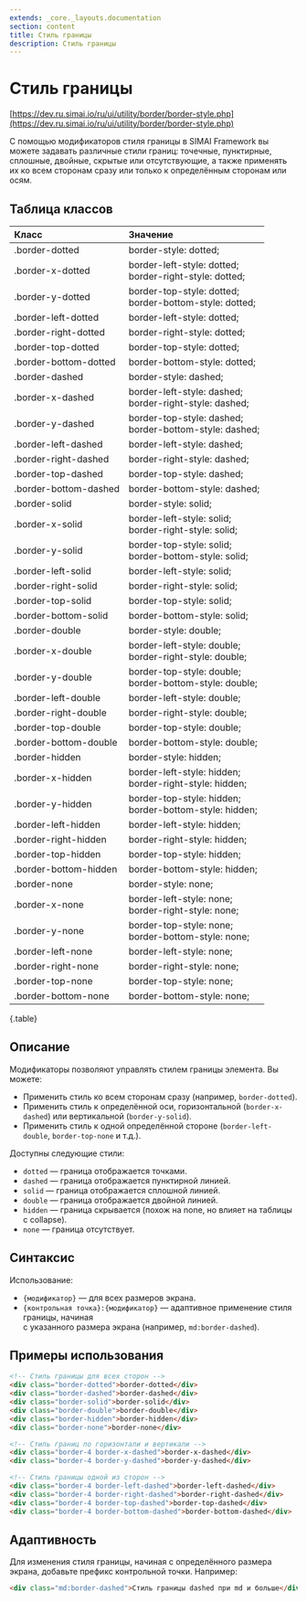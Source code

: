 ```yaml
---
extends: _core._layouts.documentation
section: content
title: Стиль границы
description: Стиль границы
---
```


# Стиль границы

[https://dev.ru.simai.io/ru/ui/utility/border/border-style.php](https://dev.ru.simai.io/ru/ui/utility/border/border-style.php)

С помощью модификаторов стиля границы в SIMAI Framework вы можете задавать различные стили границ: точечные, пунктирные,
сплошные, двойные, скрытые или отсутствующие, а также применять их ко всем сторонам сразу или только к определённым
сторонам или осям.

## Таблица классов

| Класс                 | Значение                                |
|:----------------------|:------------------------------------------------------------|
| .border-dotted        | border-style: dotted;                                       |
| .border-x-dotted      | border-left-style: dotted;<br/> border-right-style: dotted; |
| .border-y-dotted      | border-top-style: dotted;<br/> border-bottom-style: dotted; |
| .border-left-dotted   | border-left-style: dotted;                                  |
| .border-right-dotted  | border-right-style: dotted;                                 |
| .border-top-dotted    | border-top-style: dotted;                                   |
| .border-bottom-dotted | border-bottom-style: dotted;                                |
| .border-dashed        | border-style: dashed;                                       |
| .border-x-dashed      | border-left-style: dashed;<br/> border-right-style: dashed; |
| .border-y-dashed      | border-top-style: dashed;<br/> border-bottom-style: dashed; |
| .border-left-dashed   | border-left-style: dashed;                                  |
| .border-right-dashed  | border-right-style: dashed;                                 |
| .border-top-dashed    | border-top-style: dashed;                                   |
| .border-bottom-dashed | border-bottom-style: dashed;                                |
| .border-solid         | border-style: solid;                                        |
| .border-x-solid       | border-left-style: solid;<br/> border-right-style: solid;   |
| .border-y-solid       | border-top-style: solid;<br/> border-bottom-style: solid;   |
| .border-left-solid    | border-left-style: solid;                                   |
| .border-right-solid   | border-right-style: solid;                                  |
| .border-top-solid     | border-top-style: solid;                                    |
| .border-bottom-solid  | border-bottom-style: solid;                                 |
| .border-double        | border-style: double;                                       |
| .border-x-double      | border-left-style: double;<br/> border-right-style: double; |
| .border-y-double      | border-top-style: double;<br/> border-bottom-style: double; |
| .border-left-double   | border-left-style: double;                                  |
| .border-right-double  | border-right-style: double;                                 |
| .border-top-double    | border-top-style: double;                                   |
| .border-bottom-double | border-bottom-style: double;                                |
| .border-hidden        | border-style: hidden;                                       |
| .border-x-hidden      | border-left-style: hidden;<br/> border-right-style: hidden; |
| .border-y-hidden      | border-top-style: hidden;<br/> border-bottom-style: hidden; |
| .border-left-hidden   | border-left-style: hidden;                                  |
| .border-right-hidden  | border-right-style: hidden;                                 |
| .border-top-hidden    | border-top-style: hidden;                                   |
| .border-bottom-hidden | border-bottom-style: hidden;                                |
| .border-none          | border-style: none;                                         |
| .border-x-none        | border-left-style: none;<br/> border-right-style: none;     |
| .border-y-none        | border-top-style: none;<br/> border-bottom-style: none;     |
| .border-left-none     | border-left-style: none;                                    |
| .border-right-none    | border-right-style: none;                                   |
| .border-top-none      | border-top-style: none;                                     |
| .border-bottom-none   | border-bottom-style: none;                                  |
{.table}

## Описание

Модификаторы позволяют управлять стилем границы элемента. Вы можете:

- Применить стиль ко всем сторонам сразу (например, `border-dotted`).
- Применить стиль к определённой оси, горизонтальной (`border-x-dashed`) или вертикальной (`border-y-solid`).
- Применить стиль к одной определённой стороне (`border-left-double`, `border-top-none` и т.д.).

Доступны следующие стили:

- `dotted` — граница отображается точками.
- `dashed` — граница отображается пунктирной линией.
- `solid` — граница отображается сплошной линией.
- `double` — граница отображается двойной линией.
- `hidden` — граница скрывается (похож на none, но влияет на таблицы с collapse).
- `none` — граница отсутствует.

## Синтаксис

Использование:

- `{модификатор}` — для всех размеров экрана.
- `{контрольная точка}:{модификатор}` — адаптивное применение стиля границы, начиная  
  с указанного размера экрана (например, `md:border-dashed`).

## Примеры использования

```html
<!-- Стиль границы для всех сторон -->
<div class="border-dotted">border-dotted</div>
<div class="border-dashed">border-dashed</div>
<div class="border-solid">border-solid</div>
<div class="border-double">border-double</div>
<div class="border-hidden">border-hidden</div>
<div class="border-none">border-none</div>

<!-- Стиль границ по горизонтали и вертикали -->
<div class="border-4 border-x-dashed">border-x-dashed</div>
<div class="border-4 border-y-dashed">border-y-dashed</div>

<!-- Стиль границы одной из сторон -->
<div class="border-4 border-left-dashed">border-left-dashed</div>
<div class="border-4 border-right-dashed">border-right-dashed</div>
<div class="border-4 border-top-dashed">border-top-dashed</div>
<div class="border-4 border-bottom-dashed">border-bottom-dashed</div>

```

## Адаптивность

Для изменения стиля границы, начиная с определённого размера экрана, добавьте префикс контрольной точки. Например:

```html
<div class="md:border-dashed">Cтиль границы dashed при md и больше</div>
```
